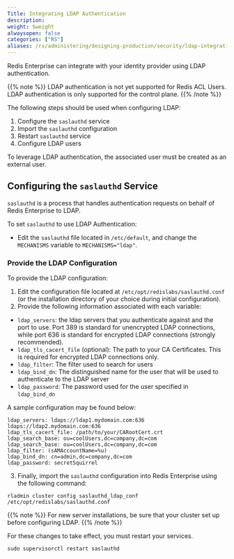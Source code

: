 ```yaml
---
Title: Integrating LDAP Authentication
description:
weight: $weight
alwaysopen: false
categories: ["RS"]
aliases: /rs/administering/designing-production/security/ldap-integration/
---
```


Redis Enterprise can integrate with your identity provider using LDAP authentication. 

{{% note %}}
LDAP authentication is not yet supported for Redis ACL Users. LDAP authentication is only supported for the control plane.
{{% /note %}}

The following steps should be used when configuring LDAP:
1. Configure the `saslauthd` service
1. Import the `saslauthd` configuration
1. Restart `saslauthd` service
1. Configure LDAP users

To leverage LDAP authentication, the associated user must be created as an external user.

## Configuring the `saslauthd` Service 

`saslauthd` is a process that handles authentication requests on behalf of Redis Enterprise to LDAP.  

To set `saslauthd` to use LDAP Authentication:

- Edit the `saslauthd` file located in `/etc/default`, and change the `MECHANISMS` variable to `MECHANISMS="ldap"`.

### Provide the LDAP Configuration

To provide the LDAP configuration:

1. Edit the configuration file located at `/etc/opt/redislabs/saslauthd.conf` (or the installation directory of your choice during initial configuration).
2. Provide the following information associated with each variable:

- `ldap_servers`: the ldap servers that you authenticate against and the port to use. Port 389 is standard for unencrypted LDAP connections, while port 636 is standard for encrypted LDAP connections (strongly recommended).
- `ldap_tls_cacert_file` (optional): The path to your CA Certificates. This is required for encrypted LDAP connections only.
- `ldap_filter`: The filter used to search for users
- `ldap_bind_dn`: The distinguished name for the user that will be used to authenticate to the LDAP server
- `ldap_password`: The password used for the user specified in `ldap_bind_dn`

A sample configuration may be found below:

```src
ldap_servers: ldaps://ldap1.mydomain.com:636 ldaps://ldap2.mydomain.com:636
ldap_tls_cacert_file: /path/to/your/CARootCert.crt
ldap_search_base: ou=coolUsers,dc=company,dc=com
ldap_search_base: ou=coolUsers,dc=company,dc=com
ldap_filter: (sAMAccountName=%u)
ldap_bind_dn: cn=admin,dc=company,dc=com
ldap_password: secretSquirrel
```

3. Finally, import the `saslauthd` configuration into Redis Enterprise using the following command:

```src
rladmin cluster config saslauthd_ldap_conf /etc/opt/redislabs/saslauthd.conf
```

{{% note %}}
For new server installations, be sure that your cluster set up before configuring LDAP.
{{% /note %}}

For these changes to take effect, you must restart your services.

```src
sudo supervisorctl restart saslauthd
```

